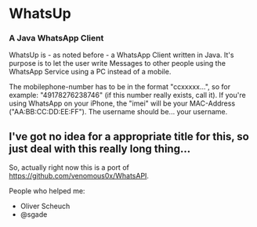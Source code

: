 # WhatsUp
### A Java WhatsApp Client

WhatsUp is - as noted before - a WhatsApp Client written in Java. It's purpose is to let the user write Messages to other people using the WhatsApp Service using a PC instead of a mobile.

The mobilephone-number has to be in the format "ccxxxxx...", so for example: "49178276238746" (if this number really exists, call it). If you're using WhatsApp on your iPhone, the "imei" will be your MAC-Address ("AA:BB:CC:DD:EE:FF"). The username should be... your username.

## I've got no idea for a appropriate title for this, so just deal with this really long thing...
So, actually right now this is a port of https://github.com/venomous0x/WhatsAPI.

People who helped me:
* Oliver Scheuch
* @sgade